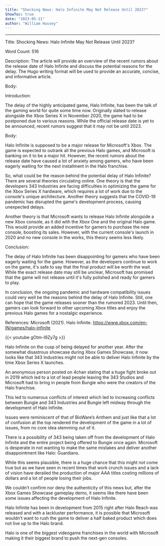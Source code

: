 ```yaml
---
title: "Shocking News: Halo Infinite May Not Release Until 2023?"
ShowToc: true 
date: "2023-05-21"
author: "William Hussey"
---
```

*****
Title: Shocking News: Halo Infinite May Not Release Until 2023?

Word Count: 516

Description: The article will provide an overview of the recent rumors about the release date of Halo Infinite and discuss the potential reasons for the delay. The Hugo writing format will be used to provide an accurate, concise, and informative article.

Body:

Introduction:

The delay of the highly anticipated game, Halo Infinite, has been the talk of the gaming world for quite some time now. Originally slated to release alongside the Xbox Series X in November 2020, the game had to be postponed due to various reasons. While the official release date is yet to be announced, recent rumors suggest that it may not be until 2023.

Body:

Halo Infinite is supposed to be a major release for Microsoft's Xbox. The game is expected to outrank all the previous Halo games, and Microsoft is banking on it to be a major hit. However, the recent rumors about the release date have caused a lot of anxiety among gamers, who have been eagerly waiting for the next installment in the Halo franchise.

So, what could be the reason behind the potential delay of Halo Infinite? There are several theories circulating online. One theory is that the developers 343 Industries are facing difficulties in optimizing the game for the Xbox Series X hardware, which requires a lot of work due to the console's unique architecture. Another theory suggests that the COVID-19 pandemic has disrupted the game's development process, causing unexpected delays.

Another theory is that Microsoft wants to release Halo Infinite alongside a new Xbox console, as it did with the Xbox One and the original Halo game. This would provide an added incentive for gamers to purchase the new console, boosting its sales. However, with the current console's launch in 2020 and no new console in the works, this theory seems less likely.

Conclusion:

The delay of Halo Infinite has been disappointing for gamers who have been eagerly waiting for the game. However, as the developers continue to work on the game, it's safe to say that the final product will be worth the wait. While the exact release date may still be unclear, Microsoft has promised that the game will not release until it's fully polished and ready for gamers to play.

In conclusion, the ongoing pandemic and hardware compatibility issues could very well be the reasons behind the delay of Halo Infinite. Still, one can hope that the game releases sooner than the rumored 2023. Until then, gamers can look forward to other upcoming Xbox titles and enjoy the previous Halo games for a nostalgic experience.

References:
Microsoft (2021). Halo Infinite. https://www.xbox.com/en-IN/games/halo-infinite

{{< youtube gOtm-I9Zy7g >}} 



Halo Infinite on the cusp of being delayed for another year. After the somewhat disastrous showcase during Xbox Games Showcase, it now looks like that 343 Industries might not be able to deliver Halo Infinite by the time Xbox Series X launches.
 
An anonymous person posted on 4chan stating that a huge fight broke out in 2019 which led to a lot of lead people leaving the 343 Studios and Microsoft had to bring in people from Bungie who were the creators of the Halo franchise.
 
This led to numerous conflicts of interest which led to increasing conflicts between Bungie and 343 Industries and Bungie left midway through the development of Halo Infinite.
 
Issues were reminiscent of that of BioWare’s Anthem and just like that a lot of confusion at the top rendered the development of the game in a lot of issues, from no core idea stemming out of it.
 
There is a possibility of 343 being taken off from the development of Halo Infinite and the entire project being offered to Bungie once again. Microsoft is desperate in not wanting to make the same mistakes and deliver another disappointment like Halo: Guardians.
 

 
While this seems plausible, there is a huge chance that this might not come true but as we have seen in recent times that work crunch issues and a lack of vision have derailed the production of major AAA titles costing millions of dollars and a lot of people losing their jobs.
 
We couldn’t confirm nor deny the authenticity of this news but, after the Xbox Games Showcase gameplay demo, it seems like there have been some issues affecting the development of Halo Infinite.
 
Halo Infinite has been in development from 2015 right after Halo Reach was released and with a lackluster performance, it is possible that Microsoft wouldn’t want to rush the game to deliver a half baked product which does not live up to the Halo brand.
 
Halo is one of the biggest videogame franchises in the world with Microsoft making it their biggest brand to push the next-gen consoles.




